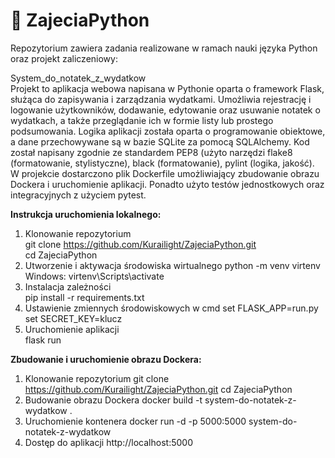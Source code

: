 # 📌 ZajeciaPython

Repozytorium zawiera zadania realizowane w ramach nauki języka Python oraz projekt zaliczeniowy:

System_do_notatek_z_wydatkow                                                                                                                                         
Projekt to aplikacja webowa napisana w Pythonie oparta o framework Flask, służąca do zapisywania i zarządzania wydatkami. Umożliwia rejestrację i logowanie użytkowników, dodawanie, edytowanie oraz usuwanie notatek o wydatkach, a także przeglądanie ich w formie listy lub prostego podsumowania. Logika aplikacji została oparta o programowanie obiektowe, a dane przechowywane są w bazie SQLite za pomocą SQLAlchemy. Kod został napisany zgodnie ze standardem PEP8 (użyto narzędzi flake8 (formatowanie, stylistyczne), black (formatowanie), pylint (logika, jakość). W projekcie dostarczono plik Dockerfile umożliwiający zbudowanie obrazu Dockera i uruchomienie aplikacji. Ponadto użyto testów jednostkowych oraz integracyjnych z użyciem pytest.                                                                                                         
                                                                                                
**Instrukcja uruchomienia lokalnego:**                                                                               
1. Klonowanie repozytorium                                                              
git clone https://github.com/Kurailight/ZajeciaPython.git                                                     
cd ZajeciaPython                                                         
2. Utworzenie i aktywacja środowiska wirtualnego
python -m venv virtenv                                                                             
Windows: virtenv\Scripts\activate
3. Instalacja zależności                                                                   
pip install -r requirements.txt                                                  
4. Ustawienie zmiennych środowiskowych w cmd 
set FLASK_APP=run.py                                                      
set SECRET_KEY=klucz                                                                    
5. Uruchomienie aplikacji                                                           
flask run

**Zbudowanie i uruchomienie obrazu Dockera:**
1. Klonowanie repozytorium
git clone https://github.com/Kurailight/ZajeciaPython.git
cd ZajeciaPython
2. Budowanie obrazu Dockera
docker build -t system-do-notatek-z-wydatkow .
3. Uruchomienie kontenera
docker run -d -p 5000:5000 system-do-notatek-z-wydatkow
4. Dostęp do aplikacji
http://localhost:5000
